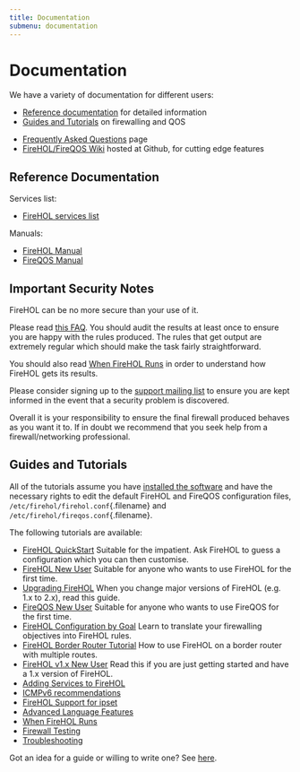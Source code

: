 ```yaml
---
title: Documentation
submenu: documentation
---
```


Documentation
=============

We have a variety of documentation for different users:

-   [Reference documentation](#reference-documentation) for detailed information
-   [Guides and Tutorials](#guides-and-tutorials) on firewalling and QOS
*   [Frequently Asked Questions](/faq/) page
*   [FireHOL/FireQOS Wiki](https://github.com/ktsaou/firehol/wiki/) hosted at Github, for cutting edge features


Reference Documentation
-----------------------

Services list:

-   [FireHOL services list](/services/)

Manuals:

* [FireHOL Manual](/firehol-manual/)
* [FireQOS Manual](/fireqos-manual/)

Important Security Notes
------------------------

FireHOL can be no more secure than your use of it.

Please read [this FAQ](/faq/#trust). You should audit the results at
least once to ensure you are happy with the rules produced. The rules
that get output are extremely regular which should make the task fairly
straightforward.

You should also read [When FireHOL Runs](/guides/when-firehol-runs/) in
order to understand how FireHOL gets its results.

Please consider signing up to the [support mailing
list](http://lists.firehol.org/mailman/listinfo/firehol-support) to
ensure you are kept informed in the event that a security problem is
discovered.

Overall it is your responsibility to ensure the final firewall produced
behaves as you want it to. If in doubt we recommend that you seek help
from a firewall/networking professional.

Guides and Tutorials
--------------------

All of the tutorials assume you have [installed the
software](/installing/) and have the necessary rights to edit the
default FireHOL and FireQOS configuration files,
`/etc/firehol/firehol.conf`{.filename} and
`/etc/firehol/fireqos.conf`{.filename}.

The following tutorials are available:

<div class="list-with-header">

-   [FireHOL QuickStart](/tutorial/firehol-quickstart) Suitable for the
    impatient. Ask FireHOL to guess a configuration which you can then
    customise.
-   [FireHOL New User](/tutorial/firehol-new-user) Suitable for anyone
    who wants to use FireHOL for the first time.
-   [Upgrading FireHOL](/upgrade/) When you change major versions
    of FireHOL (e.g. 1.x to 2.x), read this guide.
-   [FireQOS New User](/tutorial/fireqos-new-user) Suitable for anyone
    who wants to use FireQOS for the first time.
-   [FireHOL Configuration by Goal](/tutorial/firehol-by-goal) Learn to
    translate your firewalling objectives into FireHOL rules.
-   [FireHOL Border Router Tutorial](/tutorial/firehol-border-router)
    How to use FireHOL on a border router with multiple routes.
-   [FireHOL v1.x New User](/tutorial/firehol-v1) Read this if you are
    just getting started and have a 1.x version of FireHOL.
-   [Adding Services to FireHOL](/guides/adding-services/)
-   [ICMPv6 recommendations](/guides/icmpv6-recommendations/)
-   [FireHOL Support for ipset](/guides/ipset/)
-   [Advanced Language Features](/guides/firehol-language/)
-   [When FireHOL Runs](/guides/when-firehol-runs/)
-   [Firewall Testing](/guides/firewall-testing/)
-   [Troubleshooting](/guides/firehol-troubleshooting/)
</div>

Got an idea for a guide or willing to write one? See
[here](/source-install/#get-involved).
